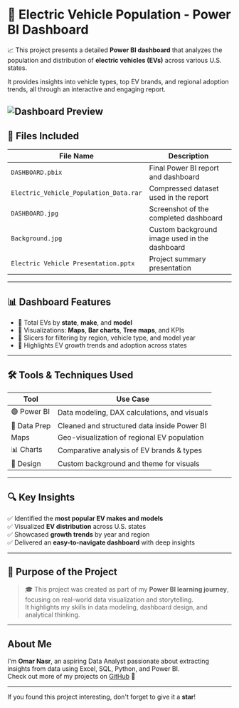 # 🚗 Electric Vehicle Population - Power BI Dashboard

📈 This project presents a detailed **Power BI dashboard** that analyzes the population and distribution of **electric vehicles (EVs)** across various U.S. states.

It provides insights into vehicle types, top EV brands, and regional adoption trends, all through an interactive and engaging report.

![Dashboard Preview](DASHBOARD.jpg)
---

## 📁 Files Included

| File Name                          | Description                                          |
|-----------------------------------|------------------------------------------------------|
| `DASHBOARD.pbix`                  | Final Power BI report and dashboard                 |
| `Electric_Vehicle_Population_Data.rar` | Compressed dataset used in the report               |
| `DASHBOARD.jpg`                   | Screenshot of the completed dashboard                 |
| `Background.jpg`                  | Custom background image used in the dashboard       |
| `Electric Vehicle Presentation.pptx` | Project summary presentation                        |

---

## 📊 Dashboard Features

- 📌 Total EVs by **state**, **make**, and **model**
- 📌 Visualizations: **Maps**, **Bar charts**, **Tree maps**, and KPIs
- 📌 Slicers for filtering by region, vehicle type, and model year
- 📌 Highlights EV growth trends and adoption across states

---

## 🛠 Tools & Techniques Used

| Tool        | Use Case                                      |
|-------------|-----------------------------------------------|
| 🟣 Power BI | Data modeling, DAX calculations, and visuals   |
| 🧹 Data Prep | Cleaned and structured data inside Power BI    |
|  Maps      | Geo-visualization of regional EV population   |
| 📊 Charts    | Comparative analysis of EV brands & types      |
| 🎨 Design    | Custom background and theme for visuals        |

---

## 🔍 Key Insights

✅ Identified the **most popular EV makes and models**  
✅ Visualized **EV distribution** across U.S. states  
✅ Showcased **growth trends** by year and region  
✅ Delivered an **easy-to-navigate dashboard** with deep insights

---

## 📌 Purpose of the Project

> 🎓 This project was created as part of my **Power BI learning journey**, focusing on real-world data visualization and storytelling.  
> It highlights my skills in data modeling, dashboard design, and analytical thinking.

---

##  About Me

I'm **Omar Nasr**, an aspiring Data Analyst passionate about extracting insights from data using Excel, SQL, Python, and Power BI.  
Check out more of my projects on [GitHub](https://github.com/YOUR_USERNAME) 🔗

---

 If you found this project interesting, don't forget to give it a **star**!
